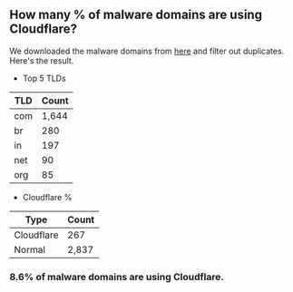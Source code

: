 ## How many % of malware domains are using Cloudflare?


We downloaded the malware domains from [here](https://urlhaus.abuse.ch) and filter out duplicates.
Here's the result.


[//]: # (start replacement)


- Top 5 TLDs

| TLD | Count |
| --- | --- |
| com | 1,644 |
| br | 280 |
| in | 197 |
| net | 90 |
| org | 85 |


- Cloudflare %

| Type | Count |
| --- | --- |
| Cloudflare | 267 |
| Normal | 2,837 |


### 8.6% of malware domains are using Cloudflare.